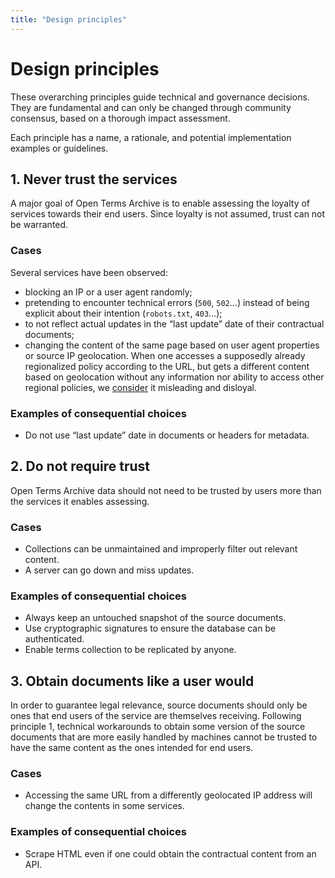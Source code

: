 ```yaml
---
title: "Design principles"
---
```


# Design principles

These overarching principles guide technical and governance decisions. They are fundamental and can only be changed through community consensus, based on a thorough impact assessment.

Each principle has a name, a rationale, and potential implementation examples or guidelines.

## 1. Never trust the services

A major goal of Open Terms Archive is to enable assessing the loyalty of services towards their end users. Since loyalty is not assumed, trust can not be warranted.

### Cases

Several services have been observed:

- blocking an IP or a user agent randomly;
- pretending to encounter technical errors (`500`, `502`…) instead of being explicit about their intention (`robots.txt`, `403`…);
- to not reflect actual updates in the “last update” date of their contractual documents;
- changing the content of the same page based on user agent properties or source IP geolocation. When one accesses a supposedly already regionalized policy according to the URL, but gets a different content based on geolocation without any information nor ability to access other regional policies, we [consider](https://github.com/OpenTermsArchive/docs/pull/43#discussion_r1252232131) it misleading and disloyal.

### Examples of consequential choices

- Do not use “last update” date in documents or headers for metadata.

## 2. Do not require trust

Open Terms Archive data should not need to be trusted by users more than the services it enables assessing.

### Cases

- Collections can be unmaintained and improperly filter out relevant content.
- A server can go down and miss updates.

### Examples of consequential choices

- Always keep an untouched snapshot of the source documents.
- Use cryptographic signatures to ensure the database can be authenticated.
- Enable terms collection to be replicated by anyone.

## 3. Obtain documents like a user would

In order to guarantee legal relevance, source documents should only be ones that end users of the service are themselves receiving. Following principle 1, technical workarounds to obtain some version of the source documents that are more easily handled by machines cannot be trusted to have the same content as the ones intended for end users.

### Cases

- Accessing the same URL from a differently geolocated IP address will change the contents in some services.

### Examples of consequential choices

- Scrape HTML even if one could obtain the contractual content from an API.
